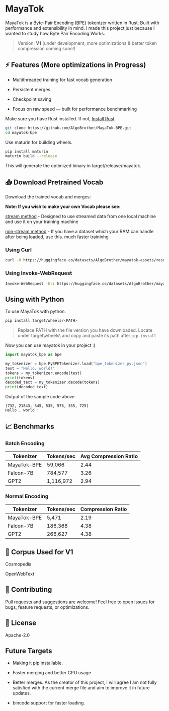# MayaTok
MayaTok is a Byte-Pair Encoding (BPE) tokenizer written in Rust. Built with performance and extensibility in mind. I made this project just because I wanted to study how Byte Pair Encoding Works. 

> Version: **V1** (under development, more optimizations & better token compression coming soon!)

## ⚡️ Features (More optimizations in Progress)
 
- Multithreaded training for fast vocab generation 

- Persistent merges 

- Checkpoint saving

- Focus on raw speed — built for performance benchmarking



Make sure you have Rust installed. If not, [Install Rust](https://www.rust-lang.org/tools/install)

```bash
git clone https://github.com/AlgoBrother/MayaTok-BPE.git
cd mayatok-bpe

```

Use maturin for building wheels.

```bash
pip install maturin
maturin build --release
```

This will generate the optimized binary in target/release/mayatok.

## 📥 Download Pretrained Vocab

Download the trained vocab and merges: 

**Note: If you wish to make your own Vocab please see:** 

[stream method](examples/train_your_own_vocab.py) - Designed to use streamed data from one local machine and use it on your training machine

[non-stream method]() - If you have a dataset which your RAM can handle after being loaded, use this. much faster traininhg

### Using Curl

```bash
curl -O https://huggingface.co/datasets/AlgoBrother/mayatok-assets/resolve/main/bpe_tokenizer_py.json
```

### Using Invoke-WebRequest 

```bash
Invoke-WebRequest -Uri https://huggingface.co/datasets/AlgoBrother/mayatok-assets/resolve/main/bpe_tokenizer_py.json -OutFile bpe_tokenizer_py.json
```

## Using with Python

To use MayaTok with python. 

```bash
pip install target/wheels/<PATH>
```
> Replace PATH with the file version you have downloaded. Locate under target\wheels\ and copy and paste its path after ```pip install```

Now you can use mayatok in your project :)

```python
import mayatok_bpe as bpe

my_tokenizer = bpe.PyBPETokenizer.load("bpe_tokenizer_py.json")
test = "Hello, world!"
tokens = my_tokenizer.encode(test)
print(tokens)
decoded_text = my_tokenizer.decode(tokens)
print(decoded_text)
```

Output of the sample code above
```
[732, 21843, 345, 535, 576, 335, 725]
Hello , world !
```

## 📈 Benchmarks

### Batch Encoding

| Tokenizer   | Tokens/sec | Avg Compression Ratio |
| ----------- | ---------- | --------------------- |
| MayaTok-BPE | 59,066     | 2.44                  |
| Falcon-7B   | 784,577    | 3.26                  |
| GPT2        | 1,116,972  | 2.94                  |

### Normal Encoding

| Tokenizer   | Tokens/sec | Compression Ratio |
| ----------- | ---------- | ----------------- |
| MayaTok-BPE | 5,471      | 2.19              |
| Falcon-7B   | 186,368    | 4.38              |
| GPT2        | 266,627    | 4.38              |


## 💽 Corpus Used for V1

Cosmopedia

OpenWebText


## 🙌 Contributing

Pull requests and suggestions are welcome! Feel free to open issues for bugs, feature requests, or optimizations.

## 📄 License

Apache-2.0



## Future Targets
- Making it pip installable.

- Faster merging and better CPU usage

- Better merges. As the creator of this project, I will agree I am not fully satisfied with the current merge file and aim to improve it in future updates.

- bincode support for faster loading.




